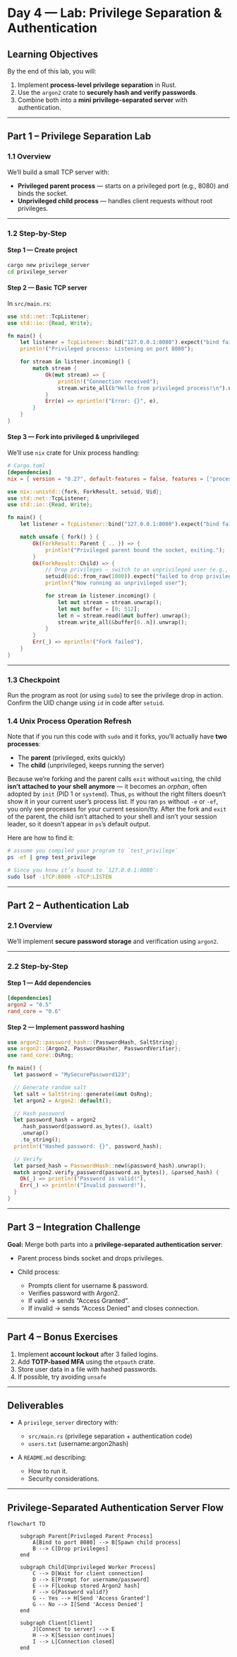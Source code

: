 # **Day 4 — Lab: Privilege Separation & Authentication**

## **Learning Objectives**

By the end of this lab, you will:

1. Implement **process-level privilege separation** in Rust.
2. Use the `argon2` crate to **securely hash and verify passwords**.
3. Combine both into a **mini privilege-separated server** with authentication.

---

## **Part 1 – Privilege Separation Lab**

### **1.1 Overview**

We’ll build a small TCP server with:

* **Privileged parent process** — starts on a privileged port (e.g., 8080) and binds the socket.
* **Unprivileged child process** — handles client requests without root privileges.

---

### **1.2 Step-by-Step**

#### **Step 1 — Create project**

```bash
cargo new privilege_server
cd privilege_server
```

#### **Step 2 — Basic TCP server**

In `src/main.rs`:

```rust
use std::net::TcpListener;
use std::io::{Read, Write};

fn main() {
    let listener = TcpListener::bind("127.0.0.1:8080").expect("bind failed");
    println!("Privileged process: Listening on port 8080");

    for stream in listener.incoming() {
        match stream {
            Ok(mut stream) => {
                println!("Connection received");
                stream.write_all(b"Hello from privileged process!\n").unwrap();
            }
            Err(e) => eprintln!("Error: {}", e),
        }
    }
}
```

#### **Step 3 — Fork into privileged & unprivileged**

We’ll use `nix` crate for Unix process handling:

```toml
# Cargo.toml
[dependencies]
nix = { version = "0.27", default-features = false, features = ["process", "user"] }
```

```rust
use nix::unistd::{fork, ForkResult, setuid, Uid};
use std::net::TcpListener;
use std::io::{Read, Write};

fn main() {
    let listener = TcpListener::bind("127.0.0.1:8080").expect("bind failed");

    match unsafe { fork() } {
        Ok(ForkResult::Parent { .. }) => {
            println!("Privileged parent bound the socket, exiting.");
        }
        Ok(ForkResult::Child) => {
            // Drop privileges — switch to an unprivileged user (e.g., UID 1000)
            setuid(Uid::from_raw(1000)).expect("failed to drop privileges");
            println!("Now running as unprivileged user");

            for stream in listener.incoming() {
                let mut stream = stream.unwrap();
                let mut buffer = [0; 512];
                let n = stream.read(&mut buffer).unwrap();
                stream.write_all(&buffer[0..n]).unwrap();
            }
        }
        Err(_) => eprintln!("Fork failed"),
    }
}
```

---

### **1.3 Checkpoint**

Run the program as root (or using `sudo`) to see the privilege drop in action.
Confirm the UID change using `id` in code after `setuid`.

### **1.4 Unix Process Operation Refresh**

Note that if you run this code with `sudo` and it forks, you’ll actually have **two processes**:

* The **parent** (privileged, exits quickly)
* The **child** (unprivileged, keeps running the server)

Because we’re forking and the parent calls `exit` without `wait`ing, the child **isn’t attached to your shell anymore** — it becomes an *orphan*, often adopted by `init` (PID 1 or `systemd`). Thus, `ps` without the right filters doesn’t show it in your current user’s process list. If you ran `ps` without `-e` or `-ef`, you only see processes for your current session/tty. After the fork and `exit` of the parent, the child isn’t attached to your shell and isn’t your session leader, so it doesn’t appear in `ps`’s default output.

Here are how to find it:

```bash
# assume you compiled your program to `test_privilege`
ps -ef | grep test_privilege
```

```bash
# Since you know it’s bound to `127.0.0.1:8080`:
sudo lsof -iTCP:8080 -sTCP:LISTEN
```

---

## **Part 2 – Authentication Lab**

### **2.1 Overview**

We’ll implement **secure password storage** and verification using `argon2`.

---

### **2.2 Step-by-Step**

#### **Step 1 — Add dependencies**

```toml
[dependencies]
argon2 = "0.5"
rand_core = "0.6"
```

#### **Step 2 — Implement password hashing**

```rust
use argon2::password_hash::{PasswordHash, SaltString};
use argon2::{Argon2, PasswordHasher, PasswordVerifier};
use rand_core::OsRng;

fn main() {
  let password = "MySecurePassword123";

  // Generate random salt
  let salt = SaltString::generate(&mut OsRng);
  let argon2 = Argon2::default();

  // Hash password
  let password_hash = argon2
    .hash_password(password.as_bytes(), &salt)
    .unwrap()
    .to_string();
  println!("Hashed password: {}", password_hash);

  // Verify
  let parsed_hash = PasswordHash::new(&password_hash).unwrap();
  match argon2.verify_password(password.as_bytes(), &parsed_hash) {
    Ok(_) => println!("Password is valid!"),
    Err(_) => println!("Invalid password!"),
  }
}
```

---

## **Part 3 – Integration Challenge**

**Goal:** Merge both parts into a **privilege-separated authentication server**:

* Parent process binds socket and drops privileges.
* Child process:

  * Prompts client for username & password.
  * Verifies password with Argon2.
  * If valid → sends “Access Granted”.
  * If invalid → sends “Access Denied” and closes connection.

---

## **Part 4 – Bonus Exercises**

1. Implement **account lockout** after 3 failed logins.
2. Add **TOTP-based MFA** using the `otpauth` crate.
3. Store user data in a file with hashed passwords.
4. If possible, try avoiding `unsafe`

---

## **Deliverables**

* A `privilege_server` directory with:

  * `src/main.rs` (privilege separation + authentication code)
  * `users.txt` (username\:argon2hash)
* A `README.md` describing:

  * How to run it.
  * Security considerations.

---

## Privilege-Separated Authentication Server Flow

```mermaid
flowchart TD

    subgraph Parent[Privileged Parent Process]
        A[Bind to port 8080] --> B[Spawn child process]
        B --> C[Drop privileges]
    end

    subgraph Child[Unprivileged Worker Process]
        C --> D[Wait for client connection]
        D --> E[Prompt for username/password]
        E --> F[Lookup stored Argon2 hash]
        F --> G{Password valid?}
        G -- Yes --> H[Send 'Access Granted']
        G -- No --> I[Send 'Access Denied']
    end

    subgraph Client[Client]
        J[Connect to server] --> E
        H --> K[Session continues]
        I --> L[Connection closed]
    end
```
